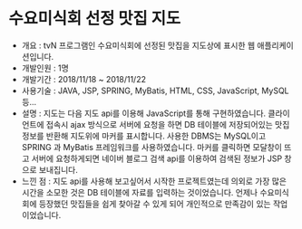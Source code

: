 # 수요미식회 선정 맛집 지도
- 개요 : tvN 프로그램인 수요미식회에 선정된 맛집을 지도상에 표시한 웹 애플리케이션입니다.
- 개발인원 : 1명
- 개발기간 : 2018/11/18 ~ 2018/11/22
- 사용기술 : JAVA, JSP, SPRING, MyBatis, HTML, CSS, JavaScript, MySQL 등...
- 설명 : 지도는 다음 지도 api를 이용해 JavaScript를 통해 구현하였습니다. 클라이언트에 접속시 ajax 방식으로 서버에 요청을 하면 DB 테이블에 저장되어있는 맛집 정보를 반환해 지도위에 마커를 표시합니다. 사용한 DBMS는 MySQL이고 SPRING 과 MyBatis 프레임워크를 사용하였습니다. 마커를 클릭하면 모달창이 뜨고 서버에 요청하게되면 네이버 블로그 검색 api를 이용하여 검색된 정보가 JSP 창으로 보내집니다. 
- 느낀 점 : 지도 api를 사용해 보고싶어서 시작한 프로젝트였는데 의외로 가장 많은 시간을 소모한 것은 DB 테이블에 자료를 입력하는 것이었습니다. 언제나 수요미식회에 등장했던 맛집들을 쉽게 찾아갈 수 있게 되어 개인적으로 만족감이 있는 작업이었습니다.
